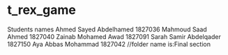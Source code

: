 # t_rex_game
Students names
Ahmed Sayed Abdelhamed 1827036
Mahmoud Saad Ahmed 1827040
Zainab Mohamed Awad 1827091
Sarah Samir Abdelqader 1827150
Aya Abbas Mohammad 1827042
//folder name is:Final section

